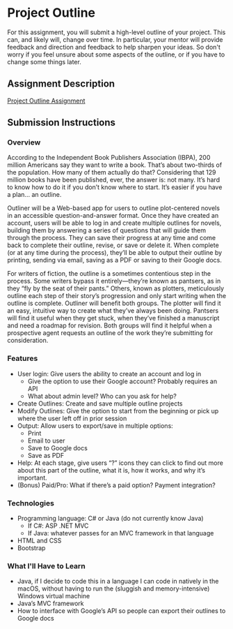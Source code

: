 # Project Outline
For this assignment, you will submit a high-level outline of your project. This can, and likely will, change over time. In particular, your mentor will provide feedback and direction and feedback to help sharpen your ideas. So don't worry if you feel unsure about some aspects of the outline, or if you have to change some things later.

## Assignment Description
[Project Outline Assignment](https://education.launchcode.org/liftoff/assignments/project-outline/)

## Submission Instructions

### Overview
According to the Independent Book Publishers Association (IBPA), 200 million Americans say they want to write a book. That’s about two-thirds of the population. How many of them actually do that? Considering that 129 million books have been published, ever, the answer is: not many. It’s hard to know how to do it if you don’t know where to start. It’s easier if you have a plan… an outline.
 
Outliner will be a Web-based app for users to outline plot-centered novels in an accessible question-and-answer format. Once they have created an account, users will be able to log in and create multiple outlines for novels, building them by answering a series of questions that will guide them through the process. They can save their progress at any time and come back to complete their outline, revise, or save or delete it. When complete (or at any time during the process), they’ll be able to output their outline by printing, sending via email, saving as a PDF or saving to their Google docs.
 
For writers of fiction, the outline is a sometimes contentious step in the process. Some writers bypass it entirely—they’re known as pantsers, as in they “fly by the seat of their pants.” Others, known as plotters, meticulously outline each step of their story’s progression and only start writing when the outline is complete. Outliner will benefit both groups. The plotter will find it an easy, intuitive way to create what they’ve always been doing. Pantsers will find it useful when they get stuck, when they’ve finished a manuscript and need a roadmap for revision. Both groups will find it helpful when a prospective agent requests an outline of the work they’re submitting for consideration.

### Features
* User login: Give users the ability to create an account and log in
  * Give the option to use their Google account? Probably requires an API
  * What about admin level? Who can you ask for help?
* Create Outlines: Create and save multiple outline projects
* Modify Outlines: Give the option to start from the beginning or pick up where the user left off in prior session
* Output: Allow users to export/save in multiple options:
  * Print
  * Email to user
  * Save to Google docs
  * Save as PDF
* Help: At each stage, give users “?” icons they can click to find out more about this part of the outline, what it is, how it works, and why it’s important.
* (Bonus) Paid/Pro: What if there’s a paid option? Payment integration?

### Technologies
* Programming language: C# or Java (do not currently know Java)
  * If C#: ASP .NET MVC
  * If Java: whatever passes for an MVC framework in that language
* HTML and CSS
* Bootstrap


### What I'll Have to Learn
* Java, if I decide to code this in a language I can code in natively in the macOS, without having to run the (sluggish and memory-intensive) Windows virtual machine
* Java’s MVC framework
* How to interface with Google’s API so people can export their outlines to Google docs
